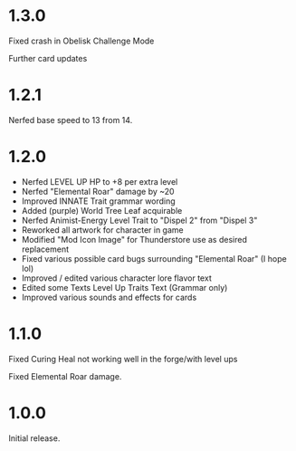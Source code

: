 # 1.3.0

Fixed crash in Obelisk Challenge Mode

Further card updates

# 1.2.1

Nerfed base speed to 13 from 14.

# 1.2.0

- Nerfed LEVEL UP HP to +8 per extra level
- Nerfed "Elemental Roar" damage by ~20
- Improved INNATE Trait grammar wording
- Added (purple) World Tree Leaf acquirable
- Nerfed Animist-Energy Level Trait to "Dispel 2" from "Dispel 3"
- Reworked all artwork for character in game
- Modified "Mod Icon Image" for Thunderstore use as desired replacement
- Fixed various possible card bugs surrounding "Elemental Roar" (I hope lol)
- Improved / edited various character lore flavor text
- Edited some Texts Level Up Traits Text (Grammar only)
- Improved various sounds and effects for cards 

# 1.1.0

Fixed Curing Heal not working well in the forge/with level ups

Fixed Elemental Roar damage.

# 1.0.0

Initial release.